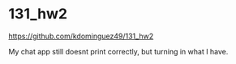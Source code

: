 # 131_hw2

https://github.com/kdominguez49/131_hw2

My chat app still doesnt print correctly, but turning in what I have.
